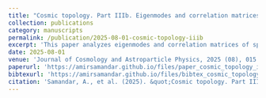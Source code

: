 ```yaml
---
title: "Cosmic topology. Part IIIb. Eigenmodes and correlation matrices of spin-2 perturbations in orientable Euclidean manifolds"
collection: publications
category: manuscripts
permalink: /publication/2025-08-01-cosmic-topology-iiib
excerpt: 'This paper analyzes eigenmodes and correlation matrices of spin-2 perturbations in orientable Euclidean manifolds within cosmic topology.'
date: 2025-08-01
venue: 'Journal of Cosmology and Astroparticle Physics, 2025 (08), 015'
paperurl: 'https://amirsamandar.github.io/files/paper_cosmic_topology_iiib.pdf'
bibtexurl: 'https://amirsamandar.github.io/files/bibtex_cosmic_topology_iiib.bib'
citation: 'Samandar, A., et al. (2025). &quot;Cosmic topology. Part IIIb. Eigenmodes and correlation matrices of spin-2 perturbations in orientable Euclidean manifolds.&quot; <i>Journal of Cosmology and Astroparticle Physics</i>. 2025 (08), 015.'
---
```

